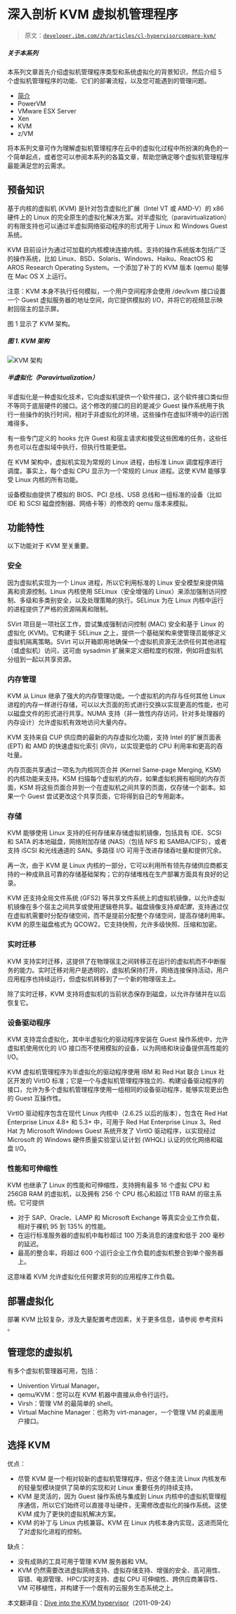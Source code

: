 # 深入剖析 KVM 虚拟机管理程序

> 原文：[`developer.ibm.com/zh/articles/cl-hypervisorcompare-kvm/`](https://developer.ibm.com/zh/articles/cl-hypervisorcompare-kvm/)

##### 关于本系列

本系列文章首先介绍虚拟机管理程序类型和系统虚拟化的背景知识，然后介绍 5 个虚拟机管理程序的功能、它们的部署流程，以及您可能遇到的管理问题。

*   [简介](http://www.ibm.com/developerworks/cn/cloud/library/cl-hypervisorcompare/)
*   PowerVM
*   VMware ESX Server
*   Xen
*   KVM
*   z/VM

将本系列文章可作为理解虚拟机管理程序在云中的虚拟化过程中所扮演的角色的一个简单起点，或者您可以参阅本系列的各篇文章，帮助您确定哪个虚拟机管理程序最能满足您的云需求。

## 预备知识

基于内核的虚拟机 (KVM) 是针对包含虚拟化扩展（Intel VT 或 AMD-V）的 x86 硬件上的 Linux 的完全原生的虚拟化解决方案。对半虚拟化（paravirtualization）的有限支持也可以通过半虚拟网络驱动程序的形式用于 Linux 和 Windows Guest 系统。

KVM 目前设计为通过可加载的内核模块连接内核。支持的操作系统版本包括广泛的操作系统，比如 Linux、BSD、Solaris、Windows、Haiku、ReactOS 和 AROS Research Operating System。一个添加了补丁的 KVM 版本 (qemu) 能够在 Mac OS X 上运行。

注意：KVM 本身不执行任何模拟，一个用户空间程序会使用 /dev/kvm 接口设置一个 Guest 虚拟服务器的地址空间，向它提供模拟的 I/O，并将它的视频显示映射回宿主的显示屏。

图 1 显示了 KVM 架构。

##### 图 1\. KVM 架构

![KVM 架构](img/982430ea803814ae84913c0218d20289.png)

##### 半虚拟化（Paravirtualization）

半虚拟化是一种虚拟化技术，它向虚拟机提供一个软件接口，这个软件接口类似但不等同于底层硬件的接口。这个修改的接口的目的是减少 Guest 操作系统用于执行一些操作的执行时间，相对于非虚拟化的环境，这些操作在虚拟环境中的运行困难得多。

有一些专门定义的 hooks 允许 Guest 和宿主请求和接受这些困难的任务，这些任务也可以在虚拟域中执行，但执行性能更低。

在 KVM 架构中，虚拟机实现为常规的 Linux 进程，由标准 Linux 调度程序进行调度。事实上，每个虚拟 CPU 显示为一个常规的 Linux 进程。这使 KVM 能够享受 Linux 内核的所有功能。

设备模拟由提供了模拟的 BIOS、PCI 总线、USB 总线和一组标准的设备（比如 IDE 和 SCSI 磁盘控制器、网络卡等）的修改的 qemu 版本来模拟。

## 功能特性

以下功能对于 KVM 至关重要。

### 安全

因为虚拟机实现为一个 Linux 进程，所以它利用标准的 Linux 安全模型来提供隔离和资源控制。Linux 内核使用 SELinux（安全增强的 Linux）来添加强制访问控制、多级和多类别安全，以及处理策略的执行。SELinux 为在 Linux 内核中运行的进程提供了严格的资源隔离和限制。

SVirt 项目是一项社区工作，尝试集成强制访问控制 (MAC) 安全和基于 Linux 的虚拟化 (KVM)。它构建于 SELinux 之上，提供一个基础架构来使管理员能够定义虚拟机隔离策略。SVirt 可以开箱即用地确保一个虚拟机资源无法供任何其他进程（或虚拟机）访问，这可由 sysadmin 扩展来定义细粒度的权限，例如将虚拟机分组到一起以共享资源。

### 内存管理

KVM 从 Linux 继承了强大的内存管理功能。一个虚拟机的内存与任何其他 Linux 进程的内存一样进行存储，可以以大页面的形式进行交换以实现更高的性能，也可以磁盘文件的形式进行共享。NUMA 支持（非一致性内存访问，针对多处理器的内存设计）允许虚拟机有效地访问大量内存。

KVM 支持来自 CUP 供应商的最新的内存虚拟化功能，支持 Intel 的扩展页面表 (EPT) 和 AMD 的快速虚拟化索引 (RVI)，以实现更低的 CPU 利用率和更高的吞吐量。

内存页面共享通过一项名为内核同页合并 (Kernel Same-page Merging, KSM) 的内核功能来支持。KSM 扫描每个虚拟机的内存，如果虚拟机拥有相同的内存页面，KSM 将这些页面合并到一个在虚拟机之间共享的页面，仅存储一个副本。如果一个 Guest 尝试更改这个共享页面，它将得到自己的专用副本。

### 存储

KVM 能够使用 Linux 支持的任何存储来存储虚拟机镜像，包括具有 IDE、SCSI 和 SATA 的本地磁盘，网络附加存储 (NAS)（包括 NFS 和 SAMBA/CIFS），或者支持 iSCSI 和光线通道的 SAN。多路径 I/O 可用于改进存储吞吐量和提供冗余。

再一次，由于 KVM 是 Linux 内核的一部分，它可以利用所有领先存储供应商都支持的一种成熟且可靠的存储基础架构；它的存储堆栈在生产部署方面具有良好的记录。

KVM 还支持全局文件系统 (GFS2) 等共享文件系统上的虚拟机镜像，以允许虚拟机镜像在多个宿主之间共享或使用逻辑卷共享。磁盘镜像支持*瘦配置*，支持通过仅在虚拟机需要时分配存储空间，而不是提前分配整个存储空间，提高存储利用率。KVM 的原生磁盘格式为 QCOW2，它支持快照，允许多级快照、压缩和加密。

### 实时迁移

KVM 支持实时迁移，这提供了在物理宿主之间转移正在运行的虚拟机而不中断服务的能力。实时迁移对用户是透明的，虚拟机保持打开，网络连接保持活动，用户应用程序也持续运行，但虚拟机转移到了一个新的物理宿主上。

除了实时迁移，KVM 支持将虚拟机的当前状态保存到磁盘，以允许存储并在以后恢复它。

### 设备驱动程序

KVM 支持混合虚拟化，其中半虚拟化的驱动程序安装在 Guest 操作系统中，允许虚拟机使用优化的 I/O 接口而不使用模拟的设备，以为网络和块设备提供高性能的 I/O。

KVM 虚拟机管理程序为半虚拟化的驱动程序使用 IBM 和 Red Hat 联合 Linux 社区开发的 VirtIO 标准；它是一个与虚拟机管理程序独立的、构建设备驱动程序的接口，允许为多个虚拟机管理程序使用一组相同的设备驱动程序，能够实现更出色的 Guest 互操作性。

VirtIO 驱动程序包含在现代 Linux 内核中（2.6.25 以后的版本），包含在 Red Hat Enterprise Linux 4.8+ 和 5.3+ 中，可用于 Red Hat Enterprise Linux 3。Red Hat 为 Microsoft Windows Guest 系统开发了 VirtIO 驱动程序，以实现经过 Microsoft 的 Windows 硬件质量实验室认证计划 (WHQL) 认证的优化网络和磁盘 I/O。

### 性能和可伸缩性

KVM 也继承了 Linux 的性能和可伸缩性，支持拥有最多 16 个虚拟 CPU 和 256GB RAM 的虚拟机，以及拥有 256 个 CPU 核心和超过 1TB RAM 的宿主系统。它可提供

*   对于 SAP、Oracle、LAMP 和 Microsoft Exchange 等真实企业工作负载，相对于裸机 95 到 135% 的性能。
*   在运行标准服务器的虚拟机中每秒超过 100 万条消息的速度和低于 200 毫秒的延迟。
*   最高的整合率，将超过 600 个运行企业工作负载的虚拟机整合到单个服务器上。

这意味着 KVM 允许虚拟化任何要求苛刻的应用程序工作负载。

## 部署虚拟化

部署 KVM 比较复杂，涉及大量配置考虑因素，关于更多信息，请参阅 参考资料 。

## 管理您的虚拟机

有多个虚拟机管理器可用，包括：

*   Univention Virtual Manager。
*   qemu/KVM：您可以在 KVM 机器中直接从命令行运行。
*   Virsh：管理 VM 的最简单的 shell。
*   Virtual Machine Manager：也称为 virt-manager，一个管理 VM 的桌面用户接口。

## 选择 KVM

优点：

*   尽管 KVM 是一个相对较新的虚拟机管理程序，但这个随主流 Linux 内核发布的轻量型模块提供了简单的实现和对 Linux 重要任务的持续支持。
*   KVM 是灵活的，因为 Guest 操作系统与集成到 Linux 内核中的虚拟机管理程序通信，所以它们始终可以直接寻址硬件，无需修改虚拟化的操作系统。这使 KVM 成为了更快的虚拟机解决方案。
*   KVM 的补丁与 Linux 内核兼容。KVM 在 Linux 内核本身内实现，这进而简化了对虚拟化进程的控制。

缺点：

*   没有成熟的工具可用于管理 KVM 服务器和 VM。
*   KVM 仍然需要改进虚拟网络支持、虚拟存储支持、增强的安全、高可用性、容错、电源管理、HPC/实时支持、虚拟 CPU 可伸缩性、跨供应商兼容性、VM 可移植性，并构建于一个既有的云服务生态系统之上。

本文翻译自：[Dive into the KVM hypervisor](https://developer.ibm.com/articles/cl-hypervisorcompare-kvm/)（2011-09-24）